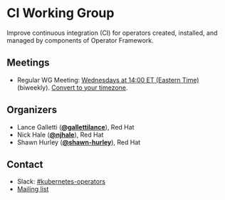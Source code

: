 <!---
This is an autogenerated file!

Please do not edit this file directly, but instead make changes to the
sigs.yaml file in the project root.

To understand how this file is generated, see https://git.k8s.io/community/generator/README.md
--->
# CI Working Group

Improve continuous integration (CI) for operators created, installed, and managed by components of Operator Framework.

## Meetings
* Regular WG Meeting: [Wednesdays at 14:00 ET (Eastern Time)](https://docs.google.com/document/d/14aUnEEIYmvUhnIvF_pl86-1BzJj9y6t1xY4ImIHtWXY/edit#heading=h.g1tg5lyjvb51) (biweekly). [Convert to your timezone](http://www.thetimezoneconverter.com/?t=14:00&tz=ET%20%28Eastern%20Time%29).

## Organizers

* Lance Galletti (**[@gallettilance](https://github.com/gallettilance)**), Red Hat
* Nick Hale (**[@njhale](https://github.com/njhale)**), Red Hat
* Shawn Hurley (**[@shawn-hurley](https://github.com/shawn-hurley)**), Red Hat

## Contact
- Slack: [#kubernetes-operators](https://kubernetes.slack.com/messages/kubernetes-operators)
- [Mailing list](https://groups.google.com/forum/#!forum/operator-framework-wg-ci)
<!-- BEGIN CUSTOM CONTENT -->

<!-- END CUSTOM CONTENT -->
